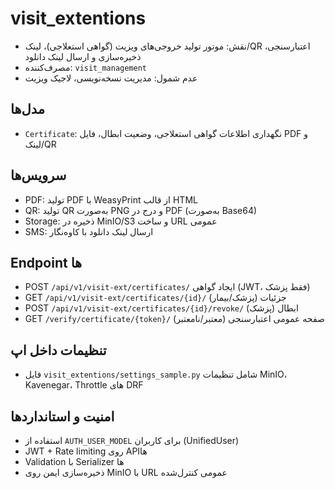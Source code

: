 # visit_extentions

- نقش: موتور تولید خروجی‌های ویزیت (گواهی استعلاجی)، لینک/QR اعتبارسنجی، ذخیره‌سازی و ارسال لینک دانلود
- مصرف‌کننده: `visit_management`
- عدم شمول: مدیریت نسخه‌نویسی، لاجیک ویزیت

## مدل‌ها
- `Certificate`: نگهداری اطلاعات گواهی استعلاجی، وضعیت ابطال، فایل PDF و لینک/QR

## سرویس‌ها
- PDF: تولید PDF با WeasyPrint از قالب HTML
- QR: تولید QR به‌صورت PNG و درج در PDF (به‌صورت Base64)
- Storage: ذخیره در MinIO/S3 و ساخت URL عمومی
- SMS: ارسال لینک دانلود با کاوه‌نگار

## Endpoint ها
- POST `/api/v1/visit-ext/certificates/` ایجاد گواهی (JWT، فقط پزشک)
- GET `/api/v1/visit-ext/certificates/{id}/` جزئیات (پزشک/بیمار)
- POST `/api/v1/visit-ext/certificates/{id}/revoke/` ابطال (پزشک)
- GET `/verify/certificate/{token}/` صفحه عمومی اعتبارسنجی (معتبر/نامعتبر)

## تنظیمات داخل اپ
- فایل `visit_extentions/settings_sample.py` شامل تنظیمات MinIO، Kavenegar، Throttle های DRF

## امنیت و استانداردها
- استفاده از `AUTH_USER_MODEL` برای کاربران (UnifiedUser)
- JWT + Rate limiting روی APIها
- Validation با Serializer ها
- ذخیره‌سازی ایمن روی MinIO با URL عمومی کنترل‌شده